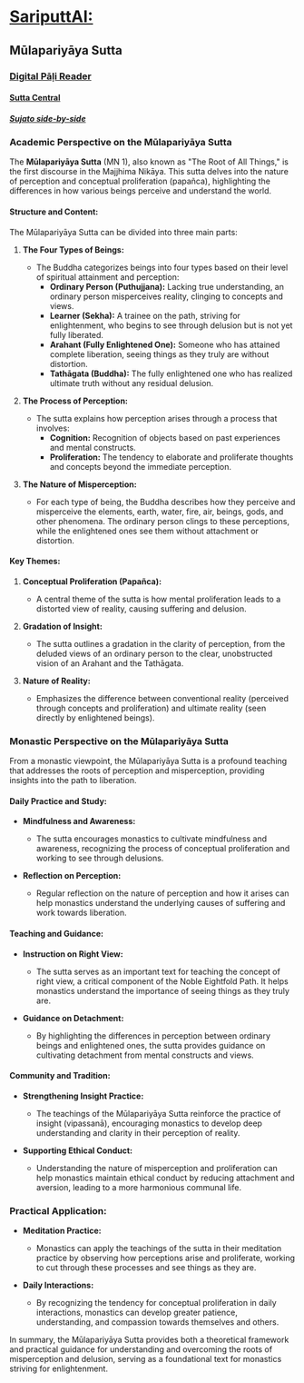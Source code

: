 # [SariputtAI:](https://chatgpt.com/g/g-p25UYT2UR-sariputtai)

## Mūlapariyāya Sutta

### [Digital Pāḷi Reader](https://www.digitalpalireader.online/_dprhtml/index.html?loc=m.0.0.0.0.0.0.m)

#### [Sutta Central](https://suttacentral.net/mn1)

##### [Sujato side-by-side](https://suttacentral.net/mn1/en/sujato?lang=en&layout=sidebyside&reference=none&notes=asterisk&highlight=false&script=latin)

### Academic Perspective on the Mūlapariyāya Sutta

The **Mūlapariyāya Sutta** (MN 1), also known as "The Root of All Things," is the first discourse in the Majjhima Nikāya. This sutta delves into the nature of perception and conceptual proliferation (papañca), highlighting the differences in how various beings perceive and understand the world.

#### Structure and Content:

The Mūlapariyāya Sutta can be divided into three main parts:

1. **The Four Types of Beings:**
   - The Buddha categorizes beings into four types based on their level of spiritual attainment and perception:
     - **Ordinary Person (Puthujjana):** Lacking true understanding, an ordinary person misperceives reality, clinging to concepts and views.
     - **Learner (Sekha):** A trainee on the path, striving for enlightenment, who begins to see through delusion but is not yet fully liberated.
     - **Arahant (Fully Enlightened One):** Someone who has attained complete liberation, seeing things as they truly are without distortion.
     - **Tathāgata (Buddha):** The fully enlightened one who has realized ultimate truth without any residual delusion.

2. **The Process of Perception:**
   - The sutta explains how perception arises through a process that involves:
     - **Cognition:** Recognition of objects based on past experiences and mental constructs.
     - **Proliferation:** The tendency to elaborate and proliferate thoughts and concepts beyond the immediate perception.

3. **The Nature of Misperception:**
   - For each type of being, the Buddha describes how they perceive and misperceive the elements, earth, water, fire, air, beings, gods, and other phenomena. The ordinary person clings to these perceptions, while the enlightened ones see them without attachment or distortion.

#### Key Themes:

1. **Conceptual Proliferation (Papañca):** 
   - A central theme of the sutta is how mental proliferation leads to a distorted view of reality, causing suffering and delusion.

2. **Gradation of Insight:**
   - The sutta outlines a gradation in the clarity of perception, from the deluded views of an ordinary person to the clear, unobstructed vision of an Arahant and the Tathāgata.

3. **Nature of Reality:**
   - Emphasizes the difference between conventional reality (perceived through concepts and proliferation) and ultimate reality (seen directly by enlightened beings).

### Monastic Perspective on the Mūlapariyāya Sutta

From a monastic viewpoint, the Mūlapariyāya Sutta is a profound teaching that addresses the roots of perception and misperception, providing insights into the path to liberation.

#### Daily Practice and Study:

- **Mindfulness and Awareness:** 
  - The sutta encourages monastics to cultivate mindfulness and awareness, recognizing the process of conceptual proliferation and working to see through delusions.

- **Reflection on Perception:**
  - Regular reflection on the nature of perception and how it arises can help monastics understand the underlying causes of suffering and work towards liberation.

#### Teaching and Guidance:

- **Instruction on Right View:**
  - The sutta serves as an important text for teaching the concept of right view, a critical component of the Noble Eightfold Path. It helps monastics understand the importance of seeing things as they truly are.

- **Guidance on Detachment:**
  - By highlighting the differences in perception between ordinary beings and enlightened ones, the sutta provides guidance on cultivating detachment from mental constructs and views.

#### Community and Tradition:

- **Strengthening Insight Practice:**
  - The teachings of the Mūlapariyāya Sutta reinforce the practice of insight (vipassanā), encouraging monastics to develop deep understanding and clarity in their perception of reality.

- **Supporting Ethical Conduct:**
  - Understanding the nature of misperception and proliferation can help monastics maintain ethical conduct by reducing attachment and aversion, leading to a more harmonious communal life.

### Practical Application:

- **Meditation Practice:**
  - Monastics can apply the teachings of the sutta in their meditation practice by observing how perceptions arise and proliferate, working to cut through these processes and see things as they are.

- **Daily Interactions:**
  - By recognizing the tendency for conceptual proliferation in daily interactions, monastics can develop greater patience, understanding, and compassion towards themselves and others.

In summary, the Mūlapariyāya Sutta provides both a theoretical framework and practical guidance for understanding and overcoming the roots of misperception and delusion, serving as a foundational text for monastics striving for enlightenment.

